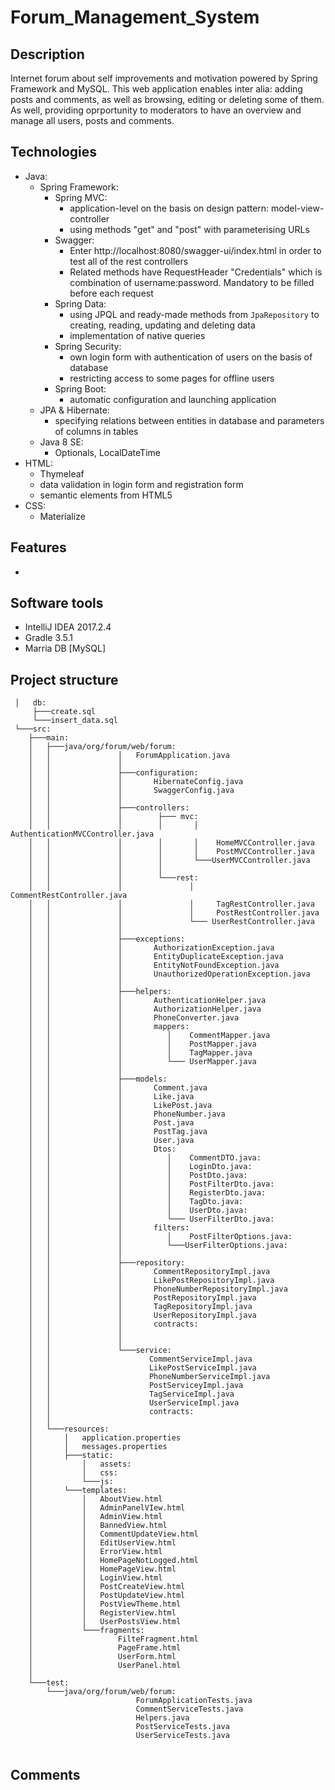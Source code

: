 # Forum_Management_System
## Description
Internet forum about self improvements and motivation powered by Spring Framework and MySQL. This web application enables inter alia: adding posts and comments, as well as browsing, editing or deleting some of them. As well, providing oprportunity to moderators to have an overview and manage all users, posts and comments.  
## Technologies
- Java:
  - Spring Framework:
    - Spring MVC:
      - application-level on the basis on design pattern: model-view-controller
      - using methods "get" and "post" with parameterising URLs 
    - Swagger:
       - Enter http://localhost:8080/swagger-ui/index.html in order to test all of the rest controllers
       - Related methods have RequestHeader "Credentials" which is combination of username:password. Mandatory to be filled before each request
    - Spring Data:
      - using JPQL and ready-made methods from `JpaRepository` to creating, reading, updating and deleting data
      - implementation of native queries
    - Spring Security:
      - own login form with authentication of users on the basis of database
      - restricting access to some pages for offline users
    - Spring Boot:
      - automatic configuration and launching application 
  - JPA & Hibernate:
    - specifying relations between entities in database and parameters of columns in tables
  - Java 8 SE:
    - Optionals, LocalDateTime
- HTML:
  - Thymeleaf
  - data validation in login form and registration form
  - semantic elements from HTML5
- CSS:
  - Materialize

## Features
- 
## Software tools
- IntelliJ IDEA 2017.2.4
- Gradle 3.5.1
- Marria DB [MySQL]
## Project structure
```forum
 │   db:
     ├───create.sql
     └───insert_data.sql
 └───src:
    ├───main:
    │   ├───java/org/forum/web/forum:
    │   │               │   ForumApplication.java
    │   │               │
    │   │               ├───configuration:
    │   │               │       HibernateConfig.java
    │   │               │       SwaggerConfig.java
    │   │               │
    │   │               ├───controllers:
    │   │               │        ├─── mvc:
    │   │               │        │       │    AuthenticationMVCController.java
    │   │               │        │       │    HomeMVCController.java
    │   │               │        │       │    PostMVCController.java
    │   │               │        │       └───UserMVCController.java
    │   │               │        │     
    │   │               │        └───rest:
    │   │               │               │     CommentRestController.java
    │   │               │               │     TagRestController.java
    │   │               │               │     PostRestController.java
    │   │               │               └─── UserRestController.java
    │   │               │          
    │   │               ├───exceptions:
    │   │               │       AuthorizationException.java
    │   │               │       EntityDuplicateException.java
    │   │               │       EntityNotFoundException.java
    │   │               │       UnauthorizedOperationException.java
    │   │               │
    │   │               ├───helpers:
    │   │               │       AuthenticationHelper.java
    │   │               │       AuthorizationHelper.java
    │   │               │       PhoneConverter.java
    │   │               │       mappers: 
    │   │               │          │    CommentMapper.java
    │   │               │          │    PostMapper.java
    │   │               │          │    TagMapper.java 
    │   │               │          └─── UserMapper.java 
    │   │               │
    │   │               ├───models:
    │   │               │       Comment.java
    │   │               │       Like.java
    │   │               │       LikePost.java
    │   │               │       PhoneNumber.java
    │   │               │       Post.java
    │   │               │       PostTag.java
    │   │               │       User.java
    │   │               │       Dtos: 
    │   │               │          │    CommentDTO.java: 
    │   │               │          │    LoginDto.java: 
    │   │               │          │    PostDto.java: 
    │   │               │          │    PostFilterDto.java: 
    │   │               │          │    RegisterDto.java: 
    │   │               │          │    TagDto.java: 
    │   │               │          │    UserDto.java: 
    │   │               │          └─── UserFilterDto.java: 
    │   │               │       filters: 
    │   │               │          │    PostFilterOptions.java: 
    │   │               │          └───UserFilterOptions.java: 
    │   │               │
    │   │               ├───repository:
    │   │               │       CommentRepositoryImpl.java
    │   │               │       LikePostRepositoryImpl.java
    │   │               │       PhoneNumberRepositoryImpl.java
    │   │               │       PostRepositoryImpl.java
    │   │               │       TagRepositoryImpl.java
    │   │               │       UserRepositoryImpl.java
    │   │               │       contracts:
    │   │               │
    │   │               │
    │   │               └───service:
    │   │                      CommentServiceImpl.java
    │   │                      LikePostServiceImpl.java
    │   │                      PhoneNumberServiceImpl.java
    │   │                      PostServiceyImpl.java
    │   │                      TagServiceImpl.java
    │   │                      UserServiceImpl.java
    │   │                      contracts:
    │   │
    │   └───resources:
    │       │   application.properties
    │       │   messages.properties
    │       ├───static:
    │           │   assets:
    │           │   css:
    │           └───js:
    │       └───templates:
    │           │   AboutView.html
    │           │   AdminPanelVIew.html
    │           │   AdminView.html
    │           │   BannedView.html
    │           │   CommentUpdateView.html
    │           │   EditUserView.html
    │           │   ErrorView.html
    │           │   HomePageNotLogged.html
    │           │   HomePageView.html
    │           │   LoginView.html
    │           │   PostCreateView.html
    │           │   PostUpdateView.html
    │           │   PostViewTheme.html
    │           │   RegisterView.html
    │           │   UserPostsView.html
    │           └───fragments:
    │                   FilteFragment.html
    │                   PageFrame.html       
    │                   UserForm.html
    │                   UserPanel.html    
    │
    └───test:
        └───java/org/forum/web/forum:
                            ForumApplicationTests.java
                            CommentServiceTests.java
                            Helpers.java
                            PostServiceTests.java
                            UserServiceTests.java


```
## Comments


